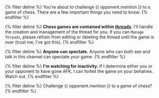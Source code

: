 {% filter deline %}
You're about to challenge {{ opponent.mention }} to a game of chess. There are a few important things you need to know:
{% endfilter %}

{% filter deline %}
**Chess games are contained within [threads](https://support.discord.com/hc/en-us/articles/4403205878423-Threads-FAQ).**
I'll handle the creation and management of the thread for you. If you can `Manage Threads`, please refrain from editing
or deleting the thread until the game is over (trust me, I've got this).
{% endfilter %}

{% filter deline %}
**Anyone can spectate.** Anyone who can both see and talk in this channel can spectate your game.
{% endfilter %}

{% filter deline %}
**I'm watching for inactivity.** If I determine either you or your opponent to have gone AFK, I can forfeit the game
on your behalves. Watch out.
{% endfilter %}

{% filter deline %}
Challenge {{ opponent.mention }} to a game of chess?
{% endfilter %}